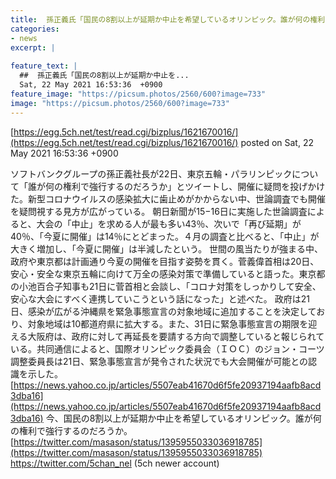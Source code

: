 ```yaml
---
title:  孫正義氏「国民の8割以上が延期か中止を希望しているオリンピック。誰が何の権利で強行するのだろうか。」  
categories:
- news
excerpt: |
  
feature_text: |
  ##  孫正義氏「国民の8割以上が延期か中止を...
  Sat, 22 May 2021 16:53:36  +0900
feature_image: "https://picsum.photos/2560/600?image=733"
image: "https://picsum.photos/2560/600?image=733"
---
```


[https://egg.5ch.net/test/read.cgi/bizplus/1621670016/](https://egg.5ch.net/test/read.cgi/bizplus/1621670016/)
posted on Sat, 22 May 2021 16:53:36  +0900

<!--more-->

ソフトバンクグループの孫正義社長が22日、東京五輪・パラリンピックについて「誰が何の権利で強行するのだろうか」とツイートし、開催に疑問を投げかけた。新型コロナウイルスの感染拡大に歯止めがかからない中、世論調査でも開催を疑問視する見方が広がっている。 朝日新聞が15−16日に実施した世論調査によると、大会の「中止」を求める人が最も多い43％、次いで「再び延期」が40％、「今夏に開催」は14％にとどまった。４月の調査と比べると、「中止」が大きく増加し、「今夏に開催」は半減したという。 世間の風当たりが強まる中、政府や東京都は計画通り今夏の開催を目指す姿勢を貫く。菅義偉首相は20日、安心・安全な東京五輪に向けて万全の感染対策で準備していると語った。東京都の小池百合子知事も21日に菅首相と会談し、「コロナ対策をしっかりして安全、安心な大会にすべく連携していこうという話になった」と述べた。 政府は21日、感染が広がる沖縄県を緊急事態宣言の対象地域に追加することを決定しており、対象地域は10都道府県に拡大する。また、31日に緊急事態宣言の期限を迎える大阪府は、政府に対して再延長を要請する方向で調整していると報じられている。共同通信によると、国際オリンピック委員会（ＩＯＣ）のジョン・コーツ調整委員長は21日、緊急事態宣言が発令された状況でも大会開催が可能との認識を示した。 [https://news.yahoo.co.jp/articles/5507eab41670d6f5fe20937194aafb8acd3dba16](https://news.yahoo.co.jp/articles/5507eab41670d6f5fe20937194aafb8acd3dba16) 今、国民の8割以上が延期か中止を希望しているオリンピック。誰が何の権利で強行するのだろうか。 [https://twitter.com/masason/status/1395955033036918785](https://twitter.com/masason/status/1395955033036918785) https://twitter.com/5chan_nel (5ch newer account)
